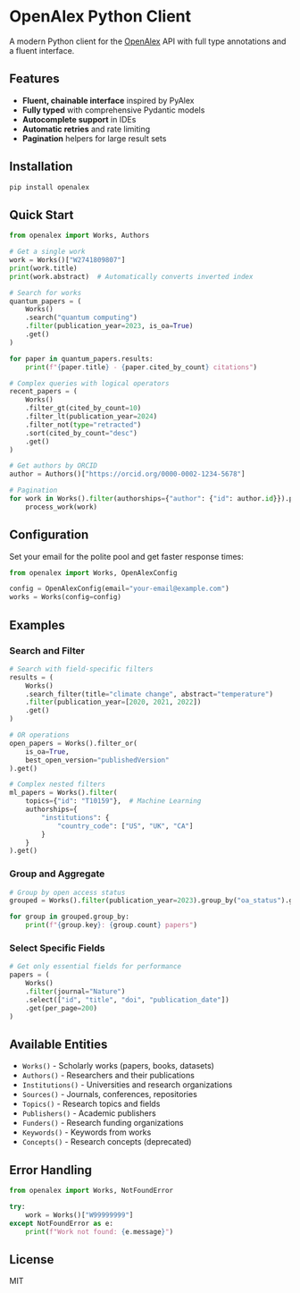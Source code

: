 # OpenAlex Python Client

A modern Python client for the [OpenAlex](https://openalex.org) API with full type annotations and a fluent interface.

## Features

- **Fluent, chainable interface** inspired by PyAlex
- **Fully typed** with comprehensive Pydantic models
- **Autocomplete support** in IDEs
- **Automatic retries** and rate limiting
- **Pagination** helpers for large result sets

## Installation

```bash
pip install openalex
```

## Quick Start

```python
from openalex import Works, Authors

# Get a single work
work = Works()["W2741809807"]
print(work.title)
print(work.abstract)  # Automatically converts inverted index

# Search for works
quantum_papers = (
    Works()
    .search("quantum computing")
    .filter(publication_year=2023, is_oa=True)
    .get()
)

for paper in quantum_papers.results:
    print(f"{paper.title} - {paper.cited_by_count} citations")

# Complex queries with logical operators
recent_papers = (
    Works()
    .filter_gt(cited_by_count=10)
    .filter_lt(publication_year=2024)
    .filter_not(type="retracted")
    .sort(cited_by_count="desc")
    .get()
)

# Get authors by ORCID
author = Authors()["https://orcid.org/0000-0002-1234-5678"]

# Pagination
for work in Works().filter(authorships={"author": {"id": author.id}}).paginate():
    process_work(work)
```

## Configuration

Set your email for the polite pool and get faster response times:

```python
from openalex import Works, OpenAlexConfig

config = OpenAlexConfig(email="your-email@example.com")
works = Works(config=config)
```

## Examples

### Search and Filter

```python
# Search with field-specific filters
results = (
    Works()
    .search_filter(title="climate change", abstract="temperature")
    .filter(publication_year=[2020, 2021, 2022])
    .get()
)

# OR operations
open_papers = Works().filter_or(
    is_oa=True,
    best_open_version="publishedVersion"
).get()

# Complex nested filters
ml_papers = Works().filter(
    topics={"id": "T10159"},  # Machine Learning
    authorships={
        "institutions": {
            "country_code": ["US", "UK", "CA"]
        }
    }
).get()
```

### Group and Aggregate

```python
# Group by open access status
grouped = Works().filter(publication_year=2023).group_by("oa_status").get()

for group in grouped.group_by:
    print(f"{group.key}: {group.count} papers")
```

### Select Specific Fields

```python
# Get only essential fields for performance
papers = (
    Works()
    .filter(journal="Nature")
    .select(["id", "title", "doi", "publication_date"])
    .get(per_page=200)
)
```

## Available Entities

- `Works()` - Scholarly works (papers, books, datasets)
- `Authors()` - Researchers and their publications
- `Institutions()` - Universities and research organizations
- `Sources()` - Journals, conferences, repositories
- `Topics()` - Research topics and fields
- `Publishers()` - Academic publishers
- `Funders()` - Research funding organizations
- `Keywords()` - Keywords from works
- `Concepts()` - Research concepts (deprecated)

## Error Handling

```python
from openalex import Works, NotFoundError

try:
    work = Works()["W99999999"]
except NotFoundError as e:
    print(f"Work not found: {e.message}")
```

## License

MIT
